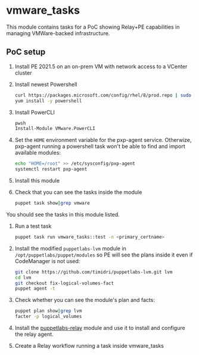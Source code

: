 # vmware_tasks

This module contains tasks for a PoC showing Relay+PE capabilities in managing VMWare-backed infrastructure.

## PoC setup

1. Install PE 2021.5 on an on-prem VM with network access to a VCenter cluster
1. Install newest Powershell

    ```bash
    curl https://packages.microsoft.com/config/rhel/8/prod.repo | sudo tee /etc/yum.repos.d/microsoft.repo
    yum install -y powershell
    ```

1. Install PowerCLI

    ```bash
    pwsh
    Install-Module VMware.PowerCLI
    ```

1. Set the `HOME` environment variable for the pxp-agent service. Otherwize, pxp-agent running a powershell task won't be able to find and import available modules:

     ```bash
    echo "HOME=/root" >> /etc/sysconfig/pxp-agent
    systemctl restart pxp-agent
    ```

1. Install this module
1. Check that you can see the tasks inside the module

    ```bash
    puppet task show|grep vmware
    ```

  You should see the tasks in this module listed.

1. Run a test task

    ```bash
    puppet task run vmware_tasks::test -n <primary_certname>
    ```

1. Install the modified `puppetlabs-lvm` module in `/opt/puppetlabs/puppet/modules` so PE will see the plans inside it even if CodeManager is not used:

    ```bash
    git clone https://github.com/timidri/puppetlabs-lvm.git lvm
    cd lvm
    git checkout fix-logical-volumes-fact
    puppet agent -t
    ```

1. Check whether you can see the module's plan and facts:

    ```bash
    puppet plan show|grep lvm
    facter -p logical_volumes
    ```

1. Install the [puppetlabs-relay](https://forge.puppet.com/modules/puppetlabs/relay) module and use it to install and configure the relay agent.
1. Create a Relay workflow running a task inside vmware_tasks
